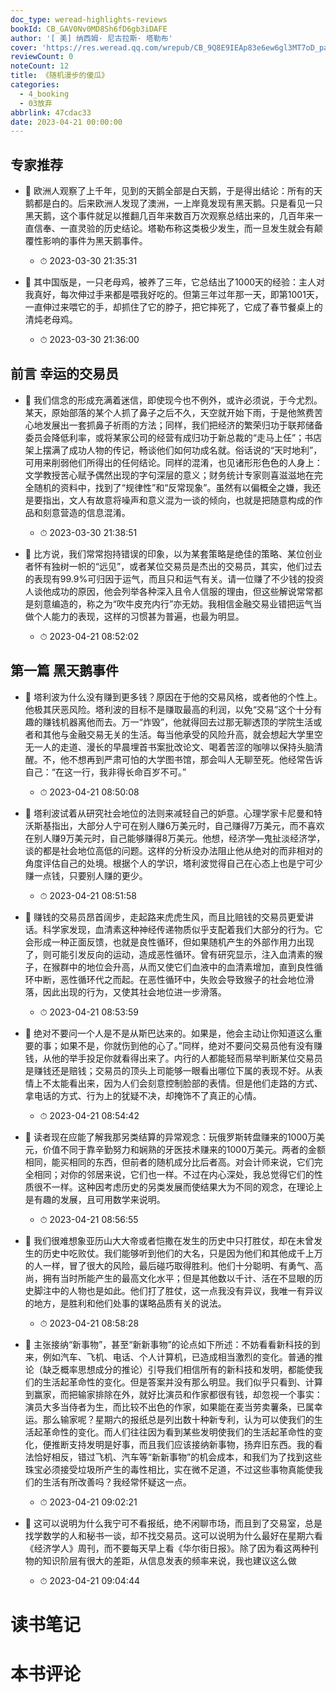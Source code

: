 ```yaml
---
doc_type: weread-highlights-reviews
bookId: CB_GAV0Nv0MD8Sh6fD6gb3iDAFE
author: '[ 美] 纳西姆· 尼古拉斯· 塔勒布'
cover: 'https://res.weread.qq.com/wrepub/CB_9Q8E9IEAp83e6ew6gl3MT7oD_parsecover'
reviewCount: 0
noteCount: 12
title: 《随机漫步的傻瓜》
categories:
  - 4_booking
  - 03放弃
abbrlink: 47cdac33
date: 2023-04-21 00:00:00
---
```



## 专家推荐


- 📌 欧洲人观察了上千年，见到的天鹅全部是白天鹅，于是得出结论：所有的天鹅都是白的。后来欧洲人发现了澳洲，一上岸竟发现有黑天鹅。只是看见一只黑天鹅，这个事件就足以推翻几百年来数百万次观察总结出来的，几百年来一直信奉、一直灵验的历史结论。塔勒布称这类极少发生，而一旦发生就会有颠覆性影响的事件为黑天鹅事件。 
    - ⏱ 2023-03-30 21:35:31 

- 📌 其中国版是，一只老母鸡，被养了三年，它总结出了1000天的经验：主人对我真好，每次伸过手来都是喂我好吃的。但第三年过年那一天，即第1001天，一直伸过来喂它的手，却抓住了它的脖子，把它摔死了，它成了春节餐桌上的清炖老母鸡。 
    - ⏱ 2023-03-30 21:36:00 
## 前言 幸运的交易员


- 📌 我们信念的形成充满着迷信，即使现今也不例外，或许必须说，于今尤烈。某天，原始部落的某个人抓了鼻子之后不久，天空就开始下雨，于是他煞费苦心地发展出一套抓鼻子祈雨的方法；同样，我们把经济的繁荣归功于联邦储备委员会降低利率，或将某家公司的经营有成归功于新总裁的“走马上任”；书店架上摆满了成功人物的传记，畅谈他们如何功成名就。俗话说的“天时地利”，可用来削弱他们所得出的任何结论。同样的混淆，也见诸形形色色的人身上：文学教授苦心赋予偶然出现的字句深层的意义；财务统计专家则喜滋滋地在完全随机的资料中，找到了“规律性”和“反常现象”。虽然有以偏概全之嫌，我还是要指出，文人有故意将噪声和意义混为一谈的倾向，也就是把随意构成的作品和刻意营造的信息混淆。 
    - ⏱ 2023-03-30 21:38:51 

- 📌 比方说，我们常常抱持错误的印象，以为某套策略是绝佳的策略、某位创业者怀有独树一帜的“远见”，或者某位交易员是杰出的交易员，其实，他们过去的表现有99.9%可归因于运气，而且只和运气有关。请一位赚了不少钱的投资人谈他成功的原因，他会列举各种深入且令人信服的理由，但这些解说常常都是刻意编造的，称之为“吹牛皮充内行”亦无妨。我相信金融交易业错把运气当做个人能力的表现，这样的习惯甚为普遍，也最为明显。 
    - ⏱ 2023-04-21 08:52:02 
## 第一篇 黑天鹅事件


- 📌 塔利波为什么没有赚到更多钱？原因在于他的交易风格，或者他的个性上。他极其厌恶风险。塔利波的目标不是赚取最高的利润，以免“交易”这个十分有趣的赚钱机器离他而去。万一“炸毁”，他就得回去过那无聊透顶的学院生活或者和其他与金融交易无关的生活。每当他承受的风险升高，就会想起大学里空无一人的走道、漫长的早晨埋首书案批改论文、喝着苦涩的咖啡以保持头脑清醒。不，他不想再到严肃可怕的大学图书馆，那会叫人无聊至死。他经常告诉自己：“在这一行，我非得长命百岁不可。” 
    - ⏱ 2023-04-21 08:50:08 

- 📌 塔利波试着从研究社会地位的法则来减轻自己的妒意。心理学家卡尼曼和特沃斯基指出，大部分人宁可在别人赚6万美元时，自己赚得7万美元，而不喜欢在别人赚9万美元时，自己能够赚得8万美元。他想，经济学—鬼扯淡经济学，谈的都是社会地位高低的问题。这样的分析没办法阻止他从绝对的而非相对的角度评估自己的处境。根据个人的学识，塔利波觉得自己在心态上也是宁可少赚一点钱，只要别人赚的更少。 
    - ⏱ 2023-04-21 08:51:58 

- 📌 赚钱的交易员昂首阔步，走起路来虎虎生风，而且比赔钱的交易员更爱讲话。科学家发现，血清素这种神经传递物质似乎支配着我们大部分的行为。它会形成一种正面反馈，也就是良性循环，但如果随机产生的外部作用力出现了，则可能引发反向的运动，造成恶性循环。曾有研究显示，注入血清素的猴子，在猴群中的地位会升高，从而又使它们血液中的血清素增加，直到良性循环中断，恶性循环代之而起。在恶性循环中，失败会导致猴子的社会地位滑落，因此出现的行为，又使其社会地位进一步滑落。 
    - ⏱ 2023-04-21 08:53:59 

- 📌 绝对不要问一个人是不是从斯巴达来的。如果是，他会主动让你知道这么重要的事；如果不是，你就伤到他的心了。”同样，绝对不要问交易员他有没有赚钱，从他的举手投足你就看得出来了。内行的人都能轻而易举判断某位交易员是赚钱还是赔钱；交易员的顶头上司能够一眼看出哪位下属的表现不好。从表情上不太能看出来，因为人们会刻意控制脸部的表情。但是他们走路的方式、拿电话的方式、行为上的犹疑不决，却掩饰不了真正的心情。 
    - ⏱ 2023-04-21 08:54:42 

- 📌 读者现在应能了解我那另类结算的异常观念：玩俄罗斯转盘赚来的1000万美元，价值不同于靠辛勤努力和娴熟的牙医技术赚来的1000万美元。两者的金额相同，能买相同的东西，但前者的随机成分比后者高。对会计师来说，它们完全相同；对你的邻居来说，它们也一样。不过在内心深处，我总觉得它们的性质很不一样。这种因考虑历史的另类发展而使结果大为不同的观念，在理论上是有趣的发展，且可用数学来说明。 
    - ⏱ 2023-04-21 08:56:55 

- 📌 我们很难想象亚历山大大帝或者恺撒在发生的历史中只打胜仗，却在未曾发生的历史中吃败仗。我们能够听到他们的大名，只是因为他们和其他成千上万的人一样，冒了很大的风险，最后碰巧取得胜利。他们十分聪明、有勇气、高尚，拥有当时所能产生的最高文化水平；但是其他数以千计、活在不显眼的历史脚注中的人物也是如此。他们打了胜仗，这一点我没有异议，我唯一有异议的地方，是胜利和他们处事的谋略品质有关的说法。 
    - ⏱ 2023-04-21 08:58:28 

- 📌 主张接纳“新事物”，甚至“新新事物”的论点如下所述：不妨看看新科技的到来，例如汽车、飞机、电话、个人计算机，已造成相当激烈的变化。普通的推论（缺乏概率思想成分的推论）引导我们相信所有的新科技和发明，都能使我们的生活起革命性的变化。但是答案并没有那么明显。我们似乎只看到、计算到赢家，而把输家排除在外，就好比演员和作家都很有钱，却忽视一个事实：演员大多当侍者为生，而比较不出色的作家，如果能在麦当劳卖薯条，已属幸运。那么输家呢？星期六的报纸总是列出数十种新专利，认为可以使我们的生活起革命性的变化。而人们往往因为看到某些发明使我们的生活起革命性的变化，便推断支持发明是好事，而且我们应该接纳新事物，扬弃旧东西。我的看法恰好相反，错过飞机、汽车等“新新事物”的机会成本，和我们为了找到这些珠宝必须接受垃圾所产生的毒性相比，实在微不足道，不过这些事物真能使我们的生活有所改善吗？我经常怀疑这一点。 
    - ⏱ 2023-04-21 09:02:21 

- 📌 这可以说明为什么我宁可不看报纸，绝不闲聊市场，而且到了交易室，总是找学数学的人和秘书一谈，却不找交易员。这可以说明为什么最好在星期六看《经济学人》周刊，而不要每天早上看《华尔街日报》。除了因为看这两种刊物的知识阶层有很大的差距，从信息发表的频率来说，我也建议这么做 
    - ⏱ 2023-04-21 09:04:44 

# 读书笔记


# 本书评论
